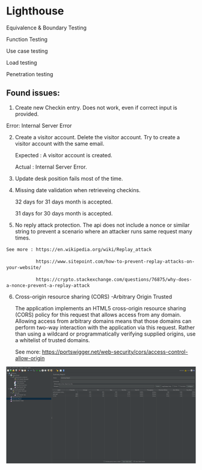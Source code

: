 # Lighthouse

Equivalence & Boundary Testing

Function Testing

Use case testing

Load testing

Penetration testing



Found issues:
---------------

  1. Create new Checkin entry. Does not work, even if correct input is provided. 


Error: Internal Server Error

  2. Create a visitor account. Delete the visitor account. Try to create a visitor account with the same email.


        Expected : A visitor account is created.

        Actual : Internal Server Error. 

  3. Update desk position fails most of the time. 

  4. Missing date validation when retrieveing checkins. 


      32 days for 31 days month is accepted. 
      
      31 days for 30 days month is accepted. 

  5. No reply attack protection. The api does not include a nonce or similar string to prevent a scenario where an attacker runs same request many times.
  
    See more : https://en.wikipedia.org/wiki/Replay_attack
    
               https://www.sitepoint.com/how-to-prevent-replay-attacks-on-your-website/
               
               https://crypto.stackexchange.com/questions/76875/why-does-a-nonce-prevent-a-replay-attack
               

  6. Cross-origin resource sharing (CORS) -Arbitrary Origin Trusted


     The application implements an HTML5 cross-origin resource sharing (CORS) policy for this request that allows access from any domain. 
     Allowing access from arbitrary domains means that those domains can perform two-way interaction with the application via this request. 
     Rather than using a wildcard or programmatically verifying supplied origins, use a whitelist of trusted domains.
     
     See more: 
         https://portswigger.net/web-security/cors/access-control-allow-origin
         
   ![Load Test Result](load-test/LoadTest-Summary-Report.png)


